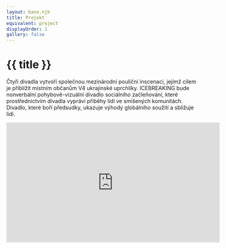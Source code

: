 ```yaml
---
layout: base.njk
title: Projekt
equivalent: project
displayOrder: 1
gallery: false
---
```


# {{ title }}

Čtyři divadla vytvoří společnou mezinárodní pouliční inscenaci, jejímž cílem je přiblížit místním občanům V4 ukrajinské uprchlíky. ICEBREAKING bude nonverbální pohybově-vizuální divadlo sociálního začleňování, které prostřednictvím divadla vypráví příběhy lidí ve smíšených komunitách. Divadlo, které boří předsudky, ukazuje výhody globálního soužití a sbližuje lidi. 

<iframe width="560" height="315" src="https://www.youtube.com/embed/DZLQ-Eiap34" title="YouTube video player" frameborder="0" allow="accelerometer; autoplay; clipboard-write; encrypted-media; gyroscope; picture-in-picture; web-share" allowfullscreen></iframe>